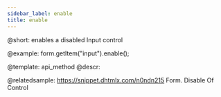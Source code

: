 ```yaml
---
sidebar_label: enable
title: enable
---          
```


@short: enables a disabled Input control





@example:
form.getItem("input").enable();


@template: api_method
@descr:

@relatedsample: https://snippet.dhtmlx.com/n0ndn215	Form. Disable Of Control
